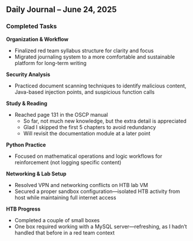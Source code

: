 ## Daily Journal – June 24, 2025

### Completed Tasks

**Organization & Workflow**
- Finalized red team syllabus structure for clarity and focus  
- Migrated journaling system to a more comfortable and sustainable platform for long-term writing

**Security Analysis**
- Practiced document scanning techniques to identify malicious content, Java-based injection points, and suspicious function calls

**Study & Reading**
- Reached page 131 in the OSCP manual  
  - So far, not much new knowledge, but the extra detail is appreciated  
  - Glad I skipped the first 5 chapters to avoid redundancy  
  - Will revisit the documentation module at a later point

**Python Practice**
- Focused on mathematical operations and logic workflows for reinforcement (not logging specific content)

**Networking & Lab Setup**
- Resolved VPN and networking conflicts on HTB lab VM  
- Secured a proper sandbox configuration—isolated HTB activity from host while maintaining full internet access

**HTB Progress**
- Completed a couple of small boxes  
- One box required working with a MySQL server—refreshing, as I hadn’t handled that before in a red team context